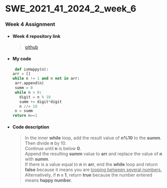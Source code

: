 # SWE_2021_41_2024_2_week_6 

### Week 4 Assignment 

* #### Week 4 repository link
  > [github](https://github.com/imchan685/SWE_2021_41_2024_2_week_4)

+ ####  My code

   ```python
    def isHappy(n):
  arr = []
  while n != 1 and n not in arr:
    arr.append(n)
    summ = 0
    while n > 0:
      digit = n % 10
      summ += digit*digit
      n //= 10
    n = summ
  return n==1
  ```
- #### Code description
  >In the inner __while__ loop, add the result value of __n%10__ to the __summ__. Then divide __n__ by 10.  
  >Continue until __n__ is below __0__.  
  >Append the resulting __summ__ value to __arr__ and replace the value of __n__ with __summ__.  
  >If there is a value equal to __n__ in __arr__, end the __while__ loop and return __false__ because it means you are <u>looping between several numbers.</u>  
  >Alternatively, if __n = 1__, return __true__ because the number entered means __happy number__.  
  
